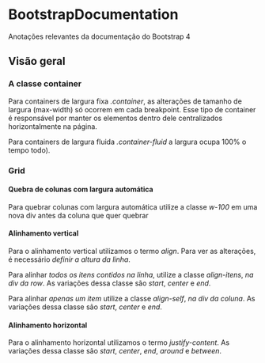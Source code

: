 # BootstrapDocumentation

Anotações relevantes da documentação do Bootstrap 4

## Visão geral

### A classe container

Para containers de largura fixa _.container_, as alterações de tamanho de largura
(max-width) só ocorrem em cada breakpoint. Esse tipo de container é responsável por 
manter os elementos dentro dele centralizados horizontalmente na página.

Para containers de largura fluida _.container-fluid_ a largura ocupa 100% o tempo 
todo).

### Grid

#### Quebra de colunas com largura automática

Para quebrar colunas com largura automática utilize a classe _w-100_ em uma nova 
div antes da coluna que quer quebrar

#### Alinhamento vertical

Para o alinhamento vertical utilizamos o termo _align_. Para ver as alterações, é 
necessário *definir a altura da linha*.

Para alinhar *todos os itens contidos na linha*, utilize a classe _align-itens_, 
*na div da row*. As variações dessa classe são _start_, _center_ e _end_.

Para alinhar *apenas um item* utilize a classe _align-self_, *na div da coluna*. 
As variações dessa classe são _start_, _center_ e _end_. 

#### Alinhamento horizontal

Para o alinhamento horizontal utilizamos o termo _justify-content_. As variações 
dessa classe são _start_, _center_, _end_, _around_ e _between_. 

